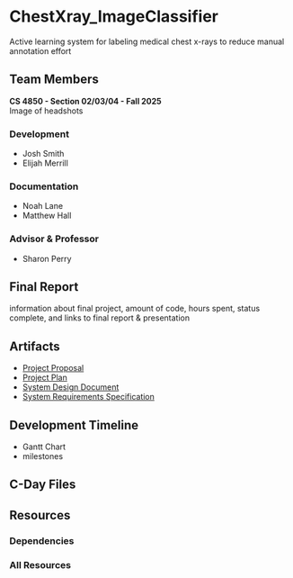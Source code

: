 # ChestXray_ImageClassifier
Active learning system for labeling medical chest x-rays to reduce manual annotation effort
## Team Members
**CS 4850 - Section 02/03/04 - Fall 2025**\
Image of headshots
### Development
- Josh Smith
- Elijah Merrill
### Documentation
+ Noah Lane
+ Matthew Hall
### Advisor & Professor
* Sharon Perry
## Final Report
information about final project, amount of code, hours spent, status complete, and links to final report & presentation
## Artifacts
- [Project Proposal](readmefiles/SP-104_ALS_Images-Proposal.pdf)
- [Project Plan](readmefiles/SP-104_ALS_Images-ProjectPlan.pdf)
- [System Design Document](readmefiles/SP-104_ALS_Images-Design.pdf)
- [System Requirements Specification](readmefiles/SP-104_ALS_Images-Requirements.pdf)
## Development Timeline
- Gantt Chart
- milestones
## C-Day Files
## Resources
### Dependencies
### All Resources
